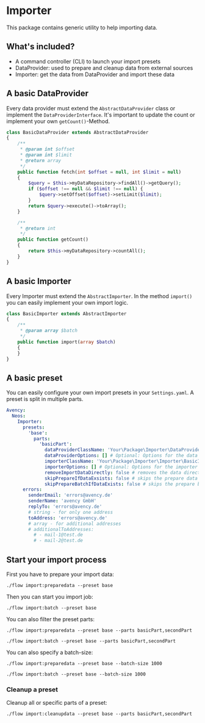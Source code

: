 # Importer

This package contains generic utility to help importing
data.

## What's included?

* A command controller (CLI) to launch your import presets
* DataProvider: used to prepare and cleanup data from external sources
* Importer: get the data from DataProvider and import these data

## A basic DataProvider

Every data provider must extend the ``AbstractDataProvider`` class
or implement the ``DataProviderInterface``.
It's important to update the count or implement your own ``getCount()``-Method.

```php
class BasicDataProvider extends AbstractDataProvider
{
    /**
     * @param int $offset
     * @param int $limit
     * @return array
     */
    public function fetch(int $offset = null, int $limit = null)
    {
        $query = $this->myDataRepository->findAll()->getQuery();
        if ($offset !== null && $limit !== null) {
            $query->setOffset($offset)->setLimit($limit);
        }
        return $query->execute()->toArray();
    }

    /**
     * @return int
     */
    public function getCount()
    {
        return $this->myDataRepository->countAll();
    }
}
```

## A basic Importer

Every Importer must extend the ``AbstractImporter``. In the method ``import()`` you can easily implement
your own import logic.


```php
class BasicImporter extends AbstractImporter
{
    /**
     * @param array $batch
     */
    public function import(array $batch)
    {
    }
}
```

## A basic preset

You can easily configure your own import presets in your ``Settings.yaml``.
A preset is split in multiple parts.

```yaml
Avency:
  Neos:
    Importer:
      presets:
        'base':
          parts:
            'basicPart':
              dataProviderClassName: 'Your\Package\Importer\DataProvider\BasicDataProvider'
              dataProviderOptions: [] # Optional: Options for the data provider
              importerClassName: 'Your\Package\Importer\Importer\BasicImporter'
              importerOptions: [] # Optional: Options for the importer
              removeImportDataDirectly: false # removes the data directly from import table if the single import was successfully instead of waiting to finish all imports
              skipPrepareIfDataExsists: false # skips the prepare data if old import data is existing - prevents the importing of duplicated data
              skipPrepareBatchIfDataExists: false # skips the prepare batch method if old import data is existing
      errors:
        senderEmail: 'errors@avency.de'
        senderName: 'avency GmbH'
        replyTo: 'errors@avency.de'
        # string - for only one address
        toAddress: 'errors@avency.de'
        # array - for additional addresses
        # additionalToAddresses:
          # - mail-1@test.de
          # - mail-2@test.de
```

## Start your import process

First you have to prepare your import data:

```shell
./flow import:preparedata --preset base
```

Then you can start you import job:

```shell
./flow import:batch --preset base
```

You can also filter the preset parts:

```shell
./flow import:preparedata --preset base --parts basicPart,secondPart
```

```shell
./flow import:batch --preset base --parts basicPart,secondPart
```

You can also specify a batch-size:

```shell
./flow import:preparedata --preset base --batch-size 1000
```

```shell
./flow import:batch --preset base --batch-size 1000
```

### Cleanup a preset

Cleanup all or specific parts of a preset:

```shell
./flow import:cleanupdata --preset base --parts basicPart,secondPart
```
